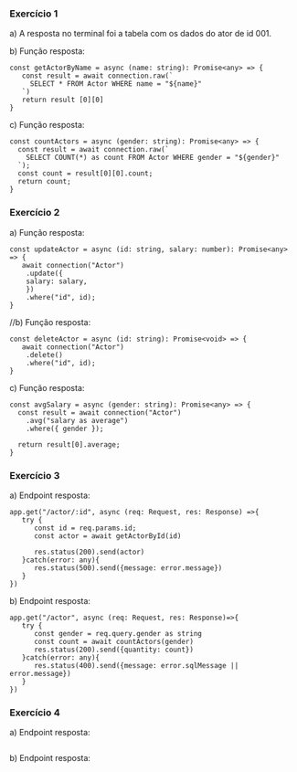 ### Exercício 1

a) A resposta no terminal foi a tabela com os dados do ator de id 001.

b) Função resposta:

```
const getActorByName = async (name: string): Promise<any> => {
   const result = await connection.raw(`
     SELECT * FROM Actor WHERE name = "${name}"
   `)
   return result [0][0]
}
```

c) Função resposta: 
```
const countActors = async (gender: string): Promise<any> => {
  const result = await connection.raw(`
    SELECT COUNT(*) as count FROM Actor WHERE gender = "${gender}"
  `);
  const count = result[0][0].count;
  return count;
}
```

### Exercício 2

a) Função resposta:
```
const updateActor = async (id: string, salary: number): Promise<any> => {
   await connection("Actor")
    .update({
    salary: salary,
    })
    .where("id", id);
}
```

//b) Função resposta:
```
const deleteActor = async (id: string): Promise<void> => {
   await connection("Actor")
    .delete()
    .where("id", id);
}
```
c) Função resposta:
```
const avgSalary = async (gender: string): Promise<any> => {
  const result = await connection("Actor")
    .avg("salary as average")
    .where({ gender });

  return result[0].average;
}
```
### Exercício 3

a) Endpoint resposta:

```
app.get("/actor/:id", async (req: Request, res: Response) =>{
   try {
      const id = req.params.id;
      const actor = await getActorById(id)

      res.status(200).send(actor)
   }catch(error: any){
      res.status(500).send({message: error.message})
   }
})
```
b) Endpoint resposta:

```
app.get("/actor", async (req: Request, res: Response)=>{
   try {
      const gender = req.query.gender as string
      const count = await countActors(gender)
      res.status(200).send({quantity: count})
   }catch(error: any){
      res.status(400).send({message: error.sqlMessage || error.message})
   }
})
```

### Exercício 4

a) Endpoint resposta:

```

```

b) Endpoint resposta:

```

```